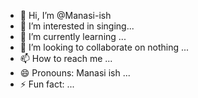 - 👋 Hi, I’m @Manasi-ish
- 👀 I’m interested in singing...
- 🌱 I’m currently learning ...
- 💞️ I’m looking to collaborate on nothing ...
- 📫 How to reach me ...
- 😄 Pronouns: Manasi ish ...
- ⚡ Fun fact: ...

<!---
Manasi-ish/Manasi-ish is a ✨ special ✨ repository because its `README.md` (this file) appears on your GitHub profile.
You can click the Preview link to take a look at your changes.
--->
